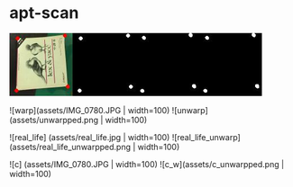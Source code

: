 # apt-scan

![hello](assets/epoch_78_7.jpg)

![warp](assets/IMG_0780.JPG | width=100)
![unwarp](assets/unwarpped.png | width=100)

![real_life] (assets/real_life.jpg | width=100)
![real_life_unwarp] (assets/real_life_unwarpped.png | width=100)

![c] (assets/IMG_0780.JPG | width=100)
![c_w](assets/c_unwarpped.png | width=100)

